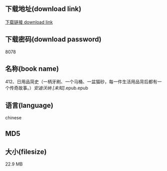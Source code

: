 ## 下载地址(download link)
[下载链接 download link](https://voluble-croquembouche-d321dc.netlify.app/?s=412%E3%80%81%E6%97%A5%E7%94%A8%E5%93%81%E7%AE%80%E5%8F%B2%EF%BC%88%E4%B8%80%E6%9F%84%E7%89%99%E5%88%B7%E3%80%81%E4%B8%80%E4%B8%AA%E9%A9%AC%E6%A1%B6%E3%80%81%E4%B8%80%E7%9B%86%E7%8C%AB%E7%A0%82%EF%BC%8C%E6%AF%8F%E4%B8%80%E4%BB%B6%E7%94%9F%E6%B4%BB%E7%94%A8%E5%93%81%E8%83%8C%E5%90%8E%E9%83%BD%E6%9C%89%E4%B8%80%E4%B8%AA%E4%BC%A0%E5%A5%87%E6%95%85%E4%BA%8B%E3%80%82%EF%BC%89_%E5%AE%89%E8%BF%AA%E6%B2%83%E7%BA%B3+%5B%E6%9C%AA%E7%9F%A5%5D_.epub)

## 下载密码(download password)
8078

## 名称(book name)
412、日用品简史（一柄牙刷、一个马桶、一盆猫砂，每一件生活用品背后都有一个传奇故事。）_安迪沃纳 [未知]_.epub.epub

## 语言(language)
chinese

## MD5


## 大小(filesize)
22.9 MB
